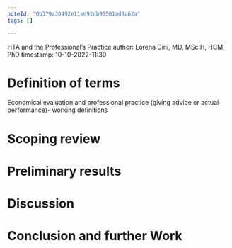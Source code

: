 ```yaml
---
noteId: "0b379a30492e11ed92db95501ad9a62a"
tags: []

---
```


HTA and the Professional’s Practice
author: Lorena Dini, MD, MScIH, HCM, PhD
timestamp: 10-10-2022-11:30

# Definition of terms
Economical evaluation and professional practice (giving advice or actual performance)- working definitions 
# Scoping review 
# Preliminary results
# Discussion
# Conclusion and further Work